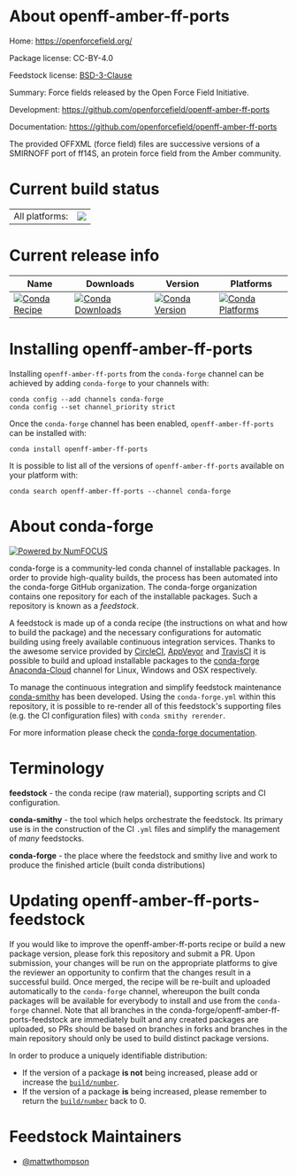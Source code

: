 About openff-amber-ff-ports
===========================

Home: https://openforcefield.org/

Package license: CC-BY-4.0

Feedstock license: [BSD-3-Clause](https://github.com/conda-forge/openff-amber-ff-ports-feedstock/blob/master/LICENSE.txt)

Summary: Force fields released by the Open Force Field Initiative.

Development: https://github.com/openforcefield/openff-amber-ff-ports

Documentation: https://github.com/openforcefield/openff-amber-ff-ports

The provided OFFXML (force field) files are successive versions
of a SMIRNOFF port of ff14S, an protein force field from the
Amber community.


Current build status
====================


<table><tr><td>All platforms:</td>
    <td>
      <a href="https://dev.azure.com/conda-forge/feedstock-builds/_build/latest?definitionId=14167&branchName=master">
        <img src="https://dev.azure.com/conda-forge/feedstock-builds/_apis/build/status/openff-amber-ff-ports-feedstock?branchName=master">
      </a>
    </td>
  </tr>
</table>

Current release info
====================

| Name | Downloads | Version | Platforms |
| --- | --- | --- | --- |
| [![Conda Recipe](https://img.shields.io/badge/recipe-openff--amber--ff--ports-green.svg)](https://anaconda.org/conda-forge/openff-amber-ff-ports) | [![Conda Downloads](https://img.shields.io/conda/dn/conda-forge/openff-amber-ff-ports.svg)](https://anaconda.org/conda-forge/openff-amber-ff-ports) | [![Conda Version](https://img.shields.io/conda/vn/conda-forge/openff-amber-ff-ports.svg)](https://anaconda.org/conda-forge/openff-amber-ff-ports) | [![Conda Platforms](https://img.shields.io/conda/pn/conda-forge/openff-amber-ff-ports.svg)](https://anaconda.org/conda-forge/openff-amber-ff-ports) |

Installing openff-amber-ff-ports
================================

Installing `openff-amber-ff-ports` from the `conda-forge` channel can be achieved by adding `conda-forge` to your channels with:

```
conda config --add channels conda-forge
conda config --set channel_priority strict
```

Once the `conda-forge` channel has been enabled, `openff-amber-ff-ports` can be installed with:

```
conda install openff-amber-ff-ports
```

It is possible to list all of the versions of `openff-amber-ff-ports` available on your platform with:

```
conda search openff-amber-ff-ports --channel conda-forge
```


About conda-forge
=================

[![Powered by NumFOCUS](https://img.shields.io/badge/powered%20by-NumFOCUS-orange.svg?style=flat&colorA=E1523D&colorB=007D8A)](http://numfocus.org)

conda-forge is a community-led conda channel of installable packages.
In order to provide high-quality builds, the process has been automated into the
conda-forge GitHub organization. The conda-forge organization contains one repository
for each of the installable packages. Such a repository is known as a *feedstock*.

A feedstock is made up of a conda recipe (the instructions on what and how to build
the package) and the necessary configurations for automatic building using freely
available continuous integration services. Thanks to the awesome service provided by
[CircleCI](https://circleci.com/), [AppVeyor](https://www.appveyor.com/)
and [TravisCI](https://travis-ci.com/) it is possible to build and upload installable
packages to the [conda-forge](https://anaconda.org/conda-forge)
[Anaconda-Cloud](https://anaconda.org/) channel for Linux, Windows and OSX respectively.

To manage the continuous integration and simplify feedstock maintenance
[conda-smithy](https://github.com/conda-forge/conda-smithy) has been developed.
Using the ``conda-forge.yml`` within this repository, it is possible to re-render all of
this feedstock's supporting files (e.g. the CI configuration files) with ``conda smithy rerender``.

For more information please check the [conda-forge documentation](https://conda-forge.org/docs/).

Terminology
===========

**feedstock** - the conda recipe (raw material), supporting scripts and CI configuration.

**conda-smithy** - the tool which helps orchestrate the feedstock.
                   Its primary use is in the construction of the CI ``.yml`` files
                   and simplify the management of *many* feedstocks.

**conda-forge** - the place where the feedstock and smithy live and work to
                  produce the finished article (built conda distributions)


Updating openff-amber-ff-ports-feedstock
========================================

If you would like to improve the openff-amber-ff-ports recipe or build a new
package version, please fork this repository and submit a PR. Upon submission,
your changes will be run on the appropriate platforms to give the reviewer an
opportunity to confirm that the changes result in a successful build. Once
merged, the recipe will be re-built and uploaded automatically to the
`conda-forge` channel, whereupon the built conda packages will be available for
everybody to install and use from the `conda-forge` channel.
Note that all branches in the conda-forge/openff-amber-ff-ports-feedstock are
immediately built and any created packages are uploaded, so PRs should be based
on branches in forks and branches in the main repository should only be used to
build distinct package versions.

In order to produce a uniquely identifiable distribution:
 * If the version of a package **is not** being increased, please add or increase
   the [``build/number``](https://docs.conda.io/projects/conda-build/en/latest/resources/define-metadata.html#build-number-and-string).
 * If the version of a package **is** being increased, please remember to return
   the [``build/number``](https://docs.conda.io/projects/conda-build/en/latest/resources/define-metadata.html#build-number-and-string)
   back to 0.

Feedstock Maintainers
=====================

* [@mattwthompson](https://github.com/mattwthompson/)

